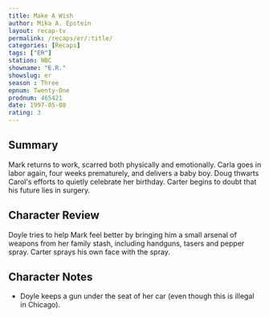 ```yaml
---
title: Make A Wish
author: Mika A. Epstein
layout: recap-tv
permalink: /recaps/er/:title/
categories: [Recaps]
tags: ["ER"]
station: NBC
showname: "E.R."
showslug: er
season : Three  
epnum: Twenty-One  
prodnum: 465421    
date: 1997-05-08  
rating: 3  
---
```


## Summary  
  
Mark returns to work, scarred both physically and emotionally. Carla goes in labor again, four weeks prematurely, and delivers a baby boy. Doug thwarts Carol's efforts to quietly celebrate her birthday. Carter begins to doubt that his future lies in surgery.

## Character Review  
  
Doyle tries to help Mark feel better by bringing him a small arsenal of weapons from her family stash, including handguns, tasers and pepper spray. Carter sprays his own face with the spray.

## Character Notes  
  
* Doyle keeps a gun under the seat of her car (even though this is illegal in Chicago).